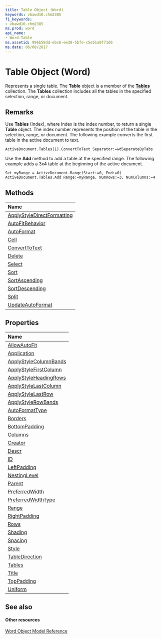 ```yaml
---
title: Table Object (Word)
keywords: vbawd10.chm2385
f1_keywords:
- vbawd10.chm2385
ms.prod: word
api_name:
- Word.Table
ms.assetid: 996b58dd-ebc6-ee30-5bfe-c5e51a0f71d6
ms.date: 06/08/2017
---
```



# Table Object (Word)

Represents a single table. The **Table** object is a member of the **[Tables](http://msdn.microsoft.com/library/068a3d0f-0b19-3927-cb0a-7fb0d0fd8e52%28Office.15%29.aspx)** collection. The **Tables** collection includes all the tables in the specified selection, range, or document.


## Remarks

Use **Tables** (Index), where Index is the index number, to return a single **Table** object. The index number represents the position of the table in the selection, range, or document. The following example converts the first table in the active document to text.


```
ActiveDocument.Tables(1).ConvertToText Separator:=wdSeparateByTabs
```

Use the **Add** method to add a table at the specified range. The following example adds a 3x4 table at the beginning of the active document.




```
Set myRange = ActiveDocument.Range(Start:=0, End:=0) 
ActiveDocument.Tables.Add Range:=myRange, NumRows:=3, NumColumns:=4
```


## Methods



|**Name**|
|:-----|
|[ApplyStyleDirectFormatting](http://msdn.microsoft.com/library/239807ae-6389-4492-8d17-e450c6ba91dd%28Office.15%29.aspx)|
|[AutoFitBehavior](http://msdn.microsoft.com/library/74e162a5-cde0-bdd3-2ea6-f78fb0ecca5a%28Office.15%29.aspx)|
|[AutoFormat](http://msdn.microsoft.com/library/c76452fa-e1e8-3787-726a-b1c9967d96c2%28Office.15%29.aspx)|
|[Cell](http://msdn.microsoft.com/library/7dd91771-c72b-eefb-2492-1998c0d194bb%28Office.15%29.aspx)|
|[ConvertToText](http://msdn.microsoft.com/library/750db54e-faca-f1eb-8eb8-3a5c0dbb2c25%28Office.15%29.aspx)|
|[Delete](http://msdn.microsoft.com/library/157240bf-6abb-c4a6-ef39-609fd315121a%28Office.15%29.aspx)|
|[Select](http://msdn.microsoft.com/library/4150362d-ca09-deb7-34cf-b70702c55a43%28Office.15%29.aspx)|
|[Sort](http://msdn.microsoft.com/library/2c68f7ad-2d57-05ea-bd8b-cb8712c21f02%28Office.15%29.aspx)|
|[SortAscending](http://msdn.microsoft.com/library/5a73ac7a-917d-7559-99c1-cb20f39b864d%28Office.15%29.aspx)|
|[SortDescending](http://msdn.microsoft.com/library/a72b25e9-06c2-8f2f-1dff-796768d43fff%28Office.15%29.aspx)|
|[Split](http://msdn.microsoft.com/library/a96c6dff-8508-2a73-2f3a-fac755e026ff%28Office.15%29.aspx)|
|[UpdateAutoFormat](http://msdn.microsoft.com/library/d33f3b59-f05c-d51e-5f43-17d56af6693f%28Office.15%29.aspx)|

## Properties



|**Name**|
|:-----|
|[AllowAutoFit](http://msdn.microsoft.com/library/e8894734-68b3-60bb-7623-9497e4e99e10%28Office.15%29.aspx)|
|[Application](http://msdn.microsoft.com/library/d97d2afc-fdc0-aad8-584d-ad960e1e41bd%28Office.15%29.aspx)|
|[ApplyStyleColumnBands](http://msdn.microsoft.com/library/da3a77b6-ae71-9552-b04c-06b8812c1dcd%28Office.15%29.aspx)|
|[ApplyStyleFirstColumn](http://msdn.microsoft.com/library/9802ff74-321d-a44c-2cac-9f17b91210d2%28Office.15%29.aspx)|
|[ApplyStyleHeadingRows](http://msdn.microsoft.com/library/1c7fb6d5-9010-fded-d882-388d1e631da2%28Office.15%29.aspx)|
|[ApplyStyleLastColumn](http://msdn.microsoft.com/library/db47720e-0351-c48d-6ebe-a149f2b8c84f%28Office.15%29.aspx)|
|[ApplyStyleLastRow](http://msdn.microsoft.com/library/007ac0c4-bec8-9c48-99e2-017567415193%28Office.15%29.aspx)|
|[ApplyStyleRowBands](http://msdn.microsoft.com/library/2957cc86-2248-ac7d-f4ae-16294c518b90%28Office.15%29.aspx)|
|[AutoFormatType](http://msdn.microsoft.com/library/366dbfab-f40e-b570-d174-96f4fe07a063%28Office.15%29.aspx)|
|[Borders](http://msdn.microsoft.com/library/904bce6b-db91-32be-f65d-7200f9a63be8%28Office.15%29.aspx)|
|[BottomPadding](http://msdn.microsoft.com/library/d4e37a85-d194-8d19-c43f-09d30187e007%28Office.15%29.aspx)|
|[Columns](http://msdn.microsoft.com/library/6f4c70ef-032d-7f05-1b21-c5c86af804bd%28Office.15%29.aspx)|
|[Creator](http://msdn.microsoft.com/library/0f6c6ea5-ba19-8c47-edca-db3517149f82%28Office.15%29.aspx)|
|[Descr](http://msdn.microsoft.com/library/745b446c-1371-35d5-d6bd-8ad6aa4867fe%28Office.15%29.aspx)|
|[ID](http://msdn.microsoft.com/library/f14f821b-43d6-9855-e0ab-c6420ff211c5%28Office.15%29.aspx)|
|[LeftPadding](http://msdn.microsoft.com/library/ad047ad0-7a50-6905-9e60-3a2275e49a62%28Office.15%29.aspx)|
|[NestingLevel](http://msdn.microsoft.com/library/419522f9-f102-88ef-5bf8-29f4896de5ae%28Office.15%29.aspx)|
|[Parent](http://msdn.microsoft.com/library/a4ca3483-3121-0169-6251-07d23faa118a%28Office.15%29.aspx)|
|[PreferredWidth](http://msdn.microsoft.com/library/15c3d169-9c61-fb70-3cc6-15f385bab8c0%28Office.15%29.aspx)|
|[PreferredWidthType](http://msdn.microsoft.com/library/92954057-5ecd-3d43-c547-e1e1a6c83904%28Office.15%29.aspx)|
|[Range](http://msdn.microsoft.com/library/6352ee1a-7047-5efe-91ec-faa90eedcd0c%28Office.15%29.aspx)|
|[RightPadding](http://msdn.microsoft.com/library/a41681da-9a11-9b45-fcff-495208a3ab25%28Office.15%29.aspx)|
|[Rows](http://msdn.microsoft.com/library/e4cc7541-15fe-97b6-0fe6-90d561a85420%28Office.15%29.aspx)|
|[Shading](http://msdn.microsoft.com/library/0c5c0ebe-d7cb-ff55-c77c-2c0c36a6c98a%28Office.15%29.aspx)|
|[Spacing](http://msdn.microsoft.com/library/56444e6f-70b6-c815-9098-e6e3ac2d6c3b%28Office.15%29.aspx)|
|[Style](http://msdn.microsoft.com/library/5b375f41-99da-314e-f8c3-d440c6153419%28Office.15%29.aspx)|
|[TableDirection](http://msdn.microsoft.com/library/3062731b-a334-927d-3871-f845cfb662ac%28Office.15%29.aspx)|
|[Tables](http://msdn.microsoft.com/library/aba332ae-49aa-4575-8f33-66ca0c647d26%28Office.15%29.aspx)|
|[Title](http://msdn.microsoft.com/library/a7b8437a-3882-1301-4235-7491156aca3a%28Office.15%29.aspx)|
|[TopPadding](http://msdn.microsoft.com/library/005453cf-019e-c404-3114-c555cf5a1310%28Office.15%29.aspx)|
|[Uniform](http://msdn.microsoft.com/library/a156bedf-5426-be4c-b961-84a038f9bfd6%28Office.15%29.aspx)|

## See also


#### Other resources


[Word Object Model Reference](http://msdn.microsoft.com/library/be452561-b436-bb9b-6f94-3faa9a74a6fd%28Office.15%29.aspx)

